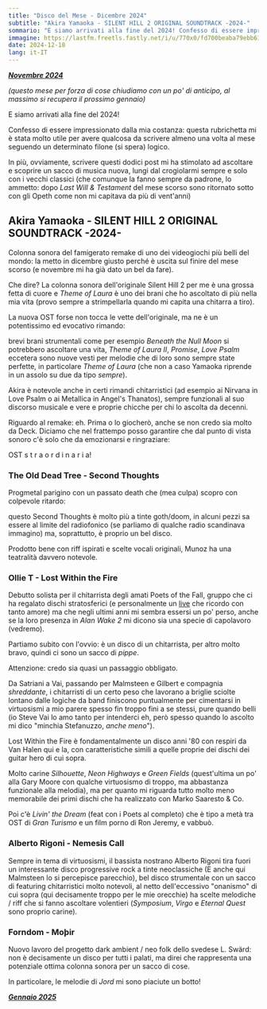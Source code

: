 ```yaml
---
title: "Disco del Mese - Dicembre 2024"
subtitle: "Akira Yamaoka - SILENT HILL 2 ORIGINAL SOUNDTRACK -2024-"
sommario: "E siamo arrivati alla fine del 2024! Confesso di essere impressionato dalla mia costanza..."
immagine: https://lastfm.freetls.fastly.net/i/u/770x0/fd700beaba79ebb6121275bf83052fdf.jpg
date: 2024-12-18
lang: it-IT
---
```


[_**Novembre 2024**_](/posts/ita/disco-del-mese-11-2024)

_(questo mese per forza di cose chiudiamo con un po' di anticipo, al massimo si recupera il prossimo gennaio)_

E siamo arrivati alla fine del 2024! 

Confesso di essere impressionato dalla mia costanza: questa rubrichetta mi è stata molto utile per avere qualcosa da scrivere almeno una volta al mese seguendo un determinato filone (si spera) logico.

In più, ovviamente, scrivere questi dodici post mi ha stimolato ad ascoltare e scoprire un sacco di musica nuova, lungi dal crogiolarmi sempre e solo con i vecchi classici (che comunque la fanno sempre da padrone, lo ammetto: dopo _Last Will & Testament_ del mese scorso sono ritornato sotto con gli Opeth come non mi capitava da più di vent'anni)

## Akira Yamaoka - SILENT HILL 2 ORIGINAL SOUNDTRACK -2024-

Colonna sonora del famigerato remake di uno dei videogiochi più belli del mondo: la metto in dicembre giusto perché è uscita sul finire del mese scorso (e novembre mi ha già dato un bel da fare). 

Che dire? La colonna sonora dell'originale Silent Hill 2 per me è una grossa fetta di cuore e _Theme of Laura_ è uno dei brani che ho ascoltato di più nella mia vita (provo sempre a strimpellarla quando mi capita una chitarra a tiro).

La nuova OST forse non tocca le vette dell'originale, ma ne è un potentissimo ed evocativo rimando: 

brevi brani strumentali come per esempio _Beneath the Null Moon_ si potrebbero ascoltare una vita, _Theme of Laura II_, _Promise_, _Love Psalm_ eccetera sono nuove vesti per melodie che di loro sono sempre state perfette, in particolare _Theme of Laura_ (che non a caso Yamaoka riprende in un assolo su due da tipo _sempre_).

Akira è notevole anche in certi rimandi chitarristici (ad esempio ai Nirvana in Love Psalm o ai Metallica in Angel's Thanatos), sempre funzionali al suo discorso musicale e vere e proprie chicche per chi lo ascolta da decenni.

Riguardo al remake: eh. Prima o lo giocherò, anche se non credo sia molto da Deck. Diciamo che nel frattempo posso garantire che dal punto di vista sonoro c'è solo che da emozionarsi e ringraziare: 

OST s t r a o r d i n a r i a!

### The Old Dead Tree - Second Thoughts 

Progmetal parigino con un passato death che (mea culpa) scopro con colpevole ritardo: 

questo Second Thoughts è molto più a tinte goth/doom, in alcuni pezzi sa essere al limite del radiofonico (se parliamo di qualche radio scandinava immagino) ma, soprattutto, è proprio un bel disco. 

Prodotto bene con riff ispirati e scelte vocali originali, Munoz ha una teatralità davvero notevole.

### Ollie T - Lost Within the Fire

Debutto solista per il chitarrista degli amati Poets of the Fall, gruppo che ci ha regalato dischi stratosferici (e personalmente un [live](/posts/ita/poets-of-the-fall-in-italia-resoconto/) che ricordo con tanto amore) ma che negli ultimi anni mi sembra essersi un po' perso, anche se la loro presenza in _Alan Wake 2_ mi dicono sia una specie di capolavoro (vedremo).

Partiamo subito con l'ovvio: è un disco di un chitarrista, per altro molto bravo, quindi ci sono un sacco di _pippe_.

Attenzione: credo sia quasi un passaggio obbligato.

Da Satriani a Vai, passando per Malmsteen e Gilbert e compagnia _shreddante_, i chitarristi di un certo peso che lavorano a briglie sciolte lontano dalle logiche da band finiscono puntualmente per cimentarsi in virtuosismi a mio parere spesso fin troppo fini a se stessi, pure quando belli (io Steve Vai lo amo tanto per intenderci eh, però spesso quando lo ascolto mi dico "minchia Stefanuzzo, _anche meno_").

Lost Within the Fire è fondamentalmente un disco anni '80 con respiri da Van Halen qui e la, con caratteristiche simili a quelle proprie dei dischi dei guitar hero di cui sopra.

Molto carine _Silhouette_, _Neon Highways_ e _Green Fields_ (quest'ultima un po' alla Gary Moore con qualche virtuosismo di troppo, ma abbastanza funzionale alla melodia), ma per quanto mi riguarda tutto molto meno memorabile dei primi dischi che ha realizzato con Marko Saaresto & Co.

Poi c'è _Livin' the Dream_ (feat con i Poets al completo) che è tipo a metà tra OST di _Gran Turismo_ e un film porno di Ron Jeremy, e vabbuò.

###  Alberto Rigoni - Nemesis Call

Sempre in tema di virtuosismi, il bassista nostrano Alberto Rigoni tira fuori un interessante disco progressive rock a tinte neoclassiche (E anche qui Malmsteen lo si percepisce parecchio), bel disco strumentale con un sacco di featuring chitarristici molto notevoli, al netto dell'eccessivo "onanismo" di cui sopra (qui decisamente troppo per le mie orecchie) ha scelte melodiche / riff che si fanno ascoltare volentieri (_Symposium_, _Virgo_ e _Eternal Quest_ sono proprio carine).

### Forndom - Moþir

Nuovo lavoro del progetto dark ambient / neo folk dello svedese L. Swärd: non è decisamente un disco per tutti i palati, ma direi che rappresenta una potenziale ottima colonna sonora per un sacco di cose.

In particolare, le melodie di _Jord_ mi sono piaciute un botto!

[_**Gennaio 2025**_](/posts/ita/disco-del-mese-01-2025)
